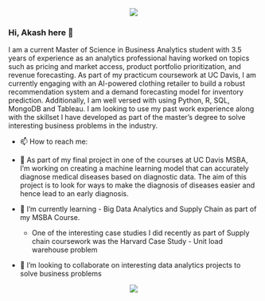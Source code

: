 
<div id = "header" align = "center">
  <img src = "https://media.giphy.com/media/qgQUggAC3Pfv687qPC/giphy.gif">
</div>


### Hi, Akash here 👋
I am a current Master of Science in Business Analytics student with 3.5 years of experience as an analytics professional having worked on topics such as pricing and market access, product portfolio prioritization, and revenue forecasting. As part of my practicum coursework at UC Davis, I am currently engaging with an AI-powered clothing retailer to build a robust recommendation system and a demand forecasting model for inventory prediction. Additionally, I am well versed with using Python, R, SQL, MongoDB and Tableau. I am looking to use my past work experience along with the skillset I have developed as part of the master’s degree to solve interesting business problems in the industry.

- 📫 How to reach me: 




- 🔭 As part of my final project in one of the courses at UC Davis MSBA, I’m working on creating a machine learning model that can accurately diagnose medical diseases based on diagnostic data. The aim of this project is to look for ways to make the diagnosis of diseases easier and hence lead to an early diagnosis.
- 🌱 I’m currently learning - Big Data Analytics and Supply Chain as part of my MSBA Course. 
   * One of the interesting case studies I did recently as part of Supply chain coursework was the Harvard Case Study - Unit load warehouse problem
- 👯 I’m looking to collaborate on interesting data analytics projects to solve business problems



<div align = "center">
  <img src = "https://media.giphy.com/media/l46Cy1rHbQ92uuLXa/giphy.gif">
</div>
